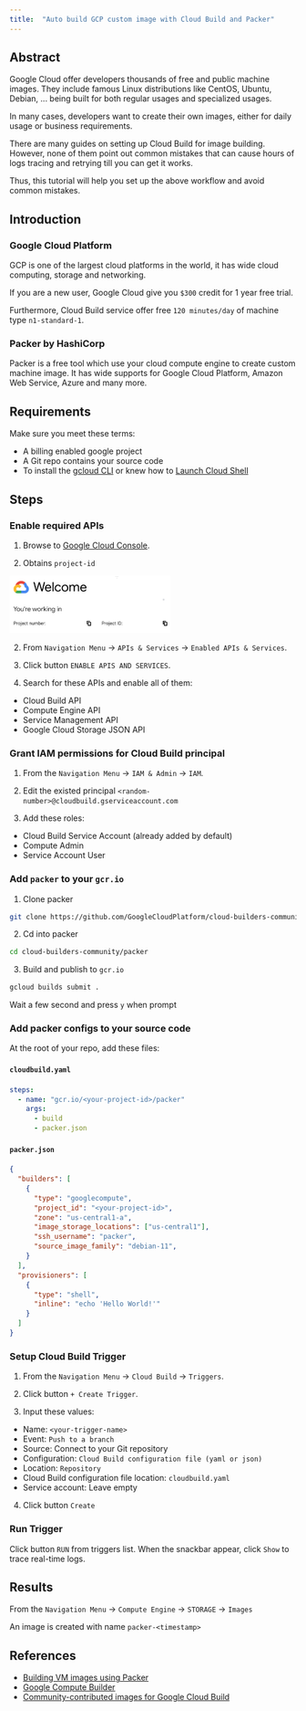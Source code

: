 ```yaml
---
title:  "Auto build GCP custom image with Cloud Build and Packer"
---
```


## Abstract

Google Cloud offer developers thousands of free and public machine images. They include famous Linux distributions like CentOS, Ubuntu, Debian, ... being built for both regular usages and specialized usages.

In many cases, developers want to create their own images, either for daily usage or business requirements.

There are many guides on setting up Cloud Build for image building. However, none of them point out common mistakes that can cause hours of logs tracing and retrying till you can get it works.

Thus, this tutorial will help you set up the above workflow and avoid common mistakes.

## Introduction

### Google Cloud Platform

GCP is one of the largest cloud platforms in the world, it has wide cloud computing, storage and networking.

If you are a new user, Google Cloud give you `$300` credit for 1 year free trial.

Furthermore, Cloud Build service offer free `120 minutes/day` of machine type `n1-standard-1`.

### Packer by HashiCorp

Packer is a free tool which use your cloud compute engine to create custom machine image. It has wide supports for Google Cloud Platform, Amazon Web Service, Azure and many more.

## Requirements

Make sure you meet these terms:

- A billing enabled google project
- A Git repo contains your source code
- To install the [gcloud CLI](https://cloud.google.com/sdk/docs/install) or knew how to [Launch Cloud Shell](https://cloud.google.com/shell/docs/launching-cloud-shell)

## Steps

### Enable required APIs

1. Browse to [Google Cloud Console](https://console.cloud.google.com/).

2. Obtains `project-id`

<img src="./project-id.png" height="100" src="Project Id"/>

2. From `Navigation Menu` -> `APIs & Services` -> `Enabled APIs & Services`.

3. Click button `ENABLE APIS AND SERVICES`.

4. Search for these APIs and enable all of them:

- Cloud Build API
- Compute Engine API
- Service Management API
- Google Cloud Storage JSON API

### Grant IAM permissions for Cloud Build principal

1. From the `Navigation Menu` -> `IAM & Admin` -> `IAM`.

2. Edit the existed principal `<random-number>@cloudbuild.gserviceaccount.com`

3. Add these roles:

- Cloud Build Service Account (already added by default)
- Compute Admin
- Service Account User

### Add `packer` to your `gcr.io`

1. Clone packer

```bash
git clone https://github.com/GoogleCloudPlatform/cloud-builders-community.git
```

2. Cd into packer

```bash
cd cloud-builders-community/packer
```

3. Build and publish to `gcr.io`

```bash
gcloud builds submit .
```

Wait a few second and press `y` when prompt

### Add packer configs to your source code

At the root of your repo, add these files:

#### **`cloudbuild.yaml`**

```yaml
steps:
  - name: "gcr.io/<your-project-id>/packer"
    args:
      - build
      - packer.json
```

#### **`packer.json`**

```json
{
  "builders": [
    {
      "type": "googlecompute",
      "project_id": "<your-project-id>",
      "zone": "us-central1-a",
      "image_storage_locations": ["us-central1"],
      "ssh_username": "packer",
      "source_image_family": "debian-11",
    }
  ],
  "provisioners": [
    {
      "type": "shell",
      "inline": "echo 'Hello World!'"
    }
  ]
}
```

### Setup Cloud Build Trigger

1. From the `Navigation Menu` -> `Cloud Build` -> `Triggers`.

2. Click button `+ Create Trigger`.

3. Input these values:

- Name: `<your-trigger-name>`
- Event: `Push to a branch`
- Source: Connect to your Git repository
- Configuration: `Cloud Build configuration file (yaml or json)`
- Location: `Repository`
- Cloud Build configuration file location: `cloudbuild.yaml`
- Service account: Leave empty

4. Click button `Create`

### Run Trigger

Click button `RUN` from triggers list. When the snackbar appear, click `Show` to trace real-time logs.

## Results

From the `Navigation Menu` -> `Compute Engine` -> `STORAGE` -> `Images`

An image is created with name `packer-<timestamp>`

## References

- [Building VM images using Packer](https://cloud.google.com/build/docs/building/build-vm-images-with-packer)
- [Google Compute Builder](https://www.packer.io/plugins/builders/googlecompute)
- [Community-contributed images for Google Cloud Build](https://github.com/GoogleCloudPlatform/cloud-builders-community)